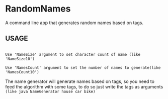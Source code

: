 # RandomNames
A command line app that generates random names based on tags.

## USAGE
<code>
Use 'NameSize' argument to set character count of name (like 'NameSize10')
</code>
<code>
Use 'NamesCount' argument to set the number of names to generate(like 'NamesCount10')
</code>

The name generator will generate names based on tags, so you need to feed the algorithm with some tags, to do so just write the tags as arguments <code>(like java NameGenerator house car bike)</code>
